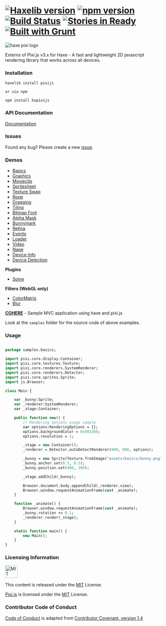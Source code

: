 [![Haxelib version](https://badge.fury.io/gh/pixijs%2Fpixi-haxe.svg)](http://lib.haxe.org/p/pixijs) [![npm version](https://badge.fury.io/js/hxpixijs.svg)](http://badge.fury.io/js/hxpixijs) [![Build Status](https://travis-ci.org/pixijs/pixi-haxe.svg?branch=master)](https://travis-ci.org/pixijs/pixi-haxe) [![Stories in Ready](https://badge.waffle.io/pixijs/pixi-haxe.png?label=ready&title=Ready)](https://waffle.io/pixijs/pixi-haxe) [![Built with Grunt](https://cdn.gruntjs.com/builtwith.png)](http://gruntjs.com/)
=========
![haxe pixi logo](https://raw.githubusercontent.com/pixijs/pixi-haxe/master/logo.png)

Externs of Pixi.js v3.x for Haxe - A fast and lightweight 2D javascript rendering library that works across all devices.

### Installation ###

```
haxelib install pixijs

or via npm

npm install hxpixijs
```

### API Documentation ###

[Documentation](http://adireddy.github.io/docs/pixi-haxe/)

### Issues ###

Found any bug? Please create a new [issue](https://github.com/pixijs/pixi-haxe/issues/new).

### Demos ###

* [Basics](http://adireddy.github.io/demos/pixi-haxe/basics.html)
* [Graphics](http://adireddy.github.io/demos/pixi-haxe/graphics.html)
* [Movieclip](http://adireddy.github.io/demos/pixi-haxe/movieclip.html)
* [Spritesheet](http://adireddy.github.io/demos/pixi-haxe/spritesheet.html)
* [Texture Swap](http://adireddy.github.io/demos/pixi-haxe/textureswap.html)
* [Rope](http://adireddy.github.io/demos/pixi-haxe/rope.html)
* [Dragging](http://adireddy.github.io/demos/pixi-haxe/dragging.html)
* [Tiling](http://adireddy.github.io/demos/pixi-haxe/tiling.html)
* [Bitmap Font](http://adireddy.github.io/demos/pixi-haxe/bitmapfont.html)
* [Alpha Mask](http://adireddy.github.io/demos/pixi-haxe/alphamask.html)
* [Bunnymark](http://adireddy.github.io/demos/pixi-haxe/bunnymark.html)
* [Retina](http://adireddy.github.io/demos/pixi-haxe/retina.html)
* [Events](http://adireddy.github.io/demos/pixi-haxe/events.html)
* [Loader](http://adireddy.github.io/demos/pixi-haxe/loader.html)
* [Video](http://adireddy.github.io/demos/pixi-haxe/video.html)
* [Nape](http://adireddy.github.io/demos/pixi-haxe/nape.html)
* [Device Info](http://adireddy.github.io/demos/pixi-haxe/deviceinfo.html)
* [Device Detection](http://adireddy.github.io/demos/pixi-haxe/devicedetection.html)

**Plugins**

* [Spine](http://adireddy.github.io/demos/pixi-haxe/spine.html)

**Filters (WebGL only)**

* [ColorMatrix](http://adireddy.github.io/demos/pixi-haxe/colormatrix.html)
* [Blur](http://adireddy.github.io/demos/pixi-haxe/blur.html)

**[COHERE](http://adireddy.github.io/cohere/)** - Sample MVC application using haxe and pixi.js

Look at the `samples` folder for the source code of above examples.

### Usage ###

```haxe

package samples.basics;

import pixi.core.display.Container;
import pixi.core.textures.Texture;
import pixi.core.renderers.SystemRenderer;
import pixi.core.renderers.Detector;
import pixi.core.sprites.Sprite;
import js.Browser;

class Main {

	var _bunny:Sprite;
	var _renderer:SystemRenderer;
	var _stage:Container;

	public function new() {
		// Rendering options usage sample
		var options:RenderingOptions = {};
		options.backgroundColor = 0x003366;
		options.resolution = 1;

		_stage = new Container();
		_renderer = Detector.autoDetectRenderer(800, 600, options);

		_bunny = new Sprite(Texture.fromImage("assets/basics/bunny.png"));
		_bunny.anchor.set(0.5, 0.5);
		_bunny.position.set(400, 300);

		_stage.addChild(_bunny);

		Browser.document.body.appendChild(_renderer.view);
		Browser.window.requestAnimationFrame(cast _animate);
	}

	function _animate() {
		Browser.window.requestAnimationFrame(cast _animate);
		_bunny.rotation += 0.1;
		_renderer.render(_stage);
	}

	static function main() {
		new Main();
	}
}
```

### Licensing Information ###

<a rel="license" href="http://opensource.org/licenses/MIT">
<img alt="MIT license" height="40" src="http://upload.wikimedia.org/wikipedia/commons/c/c3/License_icon-mit.svg" /></a>

This content is released under the [MIT](http://opensource.org/licenses/MIT) License.

[Pixi.js](https://github.com/GoodBoyDigital/pixi.js) is licensed under the [MIT](http://opensource.org/licenses/MIT) License.

### Contributor Code of Conduct ###

[Code of Conduct](https://github.com/CoralineAda/contributor_covenant) is adapted from [Contributor Covenant, version 1.4](http://contributor-covenant.org/version/1/4)
